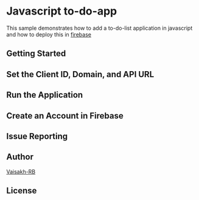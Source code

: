 # Javascript to-do-app

This sample demonstrates how to add a to-do-list application in javascript and how to deploy this in [firebase](https://firebase.google.com/)

## Getting Started


## Set the Client ID, Domain, and API URL


## Run the Application



## Create an Account in Firebase



## Issue Reporting



## Author

[Vaisakh-RB](https://github.com/Vaisakh-RB/)

## License
